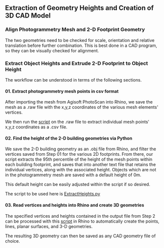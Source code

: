 ## Extraction of Geometry Heights and Creation of 3D CAD Model

### Align Photogrammetry Mesh and 2-D Footprint Geometry

The two geometries need to be checked for scale, orientation and relative translation before further combination. This is best done in a CAD program, so they can be visually checked for alignment. 

### Extract Object Heights and Extrude 2-D Footprint to Object Height

The workflow can be understood in terms of the following sections.

#### 01. Extract photogrammetry mesh points in csv format

After importing the mesh from Agisoft PhotoScan into Rhino, we save the mesh as a .raw file with the x,y,z coordinates of the various mesh elements' vertices. 

We then run the [script](https://github.com/ooichinchun/Maps2Geometry/blob/master/ExtractGeometryHeights/extract_vertices.py) on the .raw file to extract individual mesh points' x,y,z coordinates as a .csv file. 

#### 02. Find the height of the 2-D building geometries via Python

We save the 2-D building geometry as an .obj file from Rhino, and filter the vertices saved from Step 01 for the various 2D footprints. From there, our script extracts the 95th percentile of the height of the mesh points within each building footprint, and saves that into another text file that retains the individual vertices, along with the associated height. Objects which are not in the photogrammetry mesh are saved with a default height of 0m. 

This default height can be easily adjusted within the script if so desired.

The script to be used here is [ExtractHeights.py](https://github.com/ooichinchun/Maps2Geometry/blob/master/ExtractGeometryHeights/ExtractHeights.py)

#### 03. Read vertices and heights into Rhino and create 3D geometries

The specified vertices and heights contained in the output file from Step 2 can be processed with this [script](https://github.com/ooichinchun/Maps2Geometry/blob/master/ExtractGeometryHeights/read_heights_extrude_geometries.py) in Rhino to automatically create the points, lines, planar surfaces, and 3-D geometries.  

The resulting 3D geometry can then be saved as any CAD geometry file of choice. 


